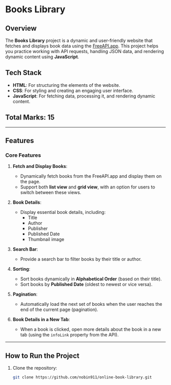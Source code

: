 # Books Library

## Overview
The **Books Library** project is a dynamic and user-friendly website that fetches and displays book data using the [FreeAPI.app](https://freeapi.app/). This project helps you practice working with API requests, handling JSON data, and rendering dynamic content using **JavaScript**.

## Tech Stack
- **HTML**: For structuring the elements of the website.
- **CSS**: For styling and creating an engaging user interface.
- **JavaScript**: For fetching data, processing it, and rendering dynamic content.

## Total Marks: 15

---

## Features

### Core Features
1. **Fetch and Display Books**:
   - Dynamically fetch books from the FreeAPI.app and display them on the page.
   - Support both **list view** and **grid view**, with an option for users to switch between these views.

2. **Book Details**:
   - Display essential book details, including:
     - Title
     - Author
     - Publisher
     - Published Date
     - Thumbnail image

3. **Search Bar**:
   - Provide a search bar to filter books by their title or author.

4. **Sorting**:
   - Sort books dynamically in **Alphabetical Order** (based on their title).
   - Sort books by **Published Date** (oldest to newest or vice versa).

5. **Pagination**:
   - Automatically load the next set of books when the user reaches the end of the current page (pagination).

6. **Book Details in a New Tab**:
   - When a book is clicked, open more details about the book in a new tab (using the `infoLink` property from the API).

---

## How to Run the Project
1. Clone the repository:
   ```bash
   git clone https://github.com/nobin911/online-book-library.git
